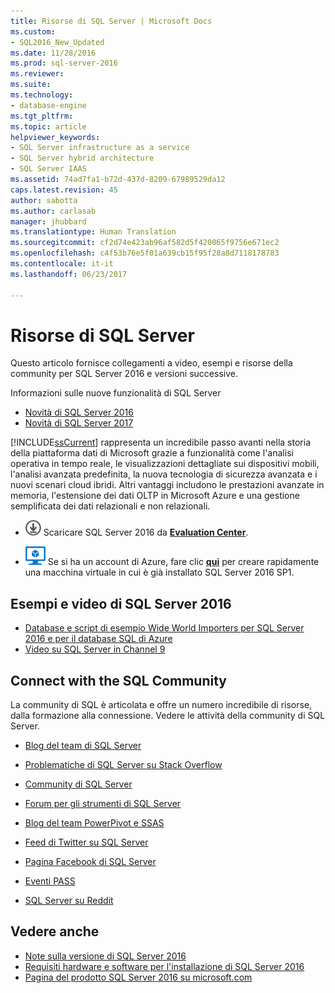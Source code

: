 ```yaml
---
title: Risorse di SQL Server | Microsoft Docs
ms.custom:
- SQL2016_New_Updated
ms.date: 11/28/2016
ms.prod: sql-server-2016
ms.reviewer: 
ms.suite: 
ms.technology:
- database-engine
ms.tgt_pltfrm: 
ms.topic: article
helpviewer_keywords:
- SQL Server infrastructure as a service
- SQL Server hybrid architecture
- SQL Server IAAS
ms.assetid: 74ad7fa1-b72d-437d-8209-67989529da12
caps.latest.revision: 45
author: sabotta
ms.author: carlasab
manager: jhubbard
ms.translationtype: Human Translation
ms.sourcegitcommit: cf2d74e423ab96af582d5f420065f9756e671ec2
ms.openlocfilehash: c4f53b76e5f01a639cb15f95f28a8d7118178783
ms.contentlocale: it-it
ms.lasthandoff: 06/23/2017

---
```

# <a name="sql-server-resources"></a>Risorse di SQL Server
  Questo articolo fornisce collegamenti a video, esempi e risorse della community per SQL Server 2016 e versioni successive.  
  
 Informazioni sulle nuove funzionalità di SQL Server
 - [Novità di SQL Server 2016](../sql-server/what-s-new-in-sql-server-2016.md)
 - [Novità di SQL Server 2017](../sql-server/what-s-new-in-sql-server-2017.md)  
  
 [!INCLUDE[ssCurrent](../includes/sscurrent-md.md)] rappresenta un incredibile passo avanti nella storia della piattaforma dati di Microsoft grazie a funzionalità come l'analisi operativa in tempo reale, le visualizzazioni dettagliate sui dispositivi mobili, l'analisi avanzata predefinita, la nuova tecnologia di sicurezza avanzata e i nuovi scenari cloud ibridi. Altri vantaggi includono le prestazioni avanzate in memoria, l'estensione dei dati OLTP in Microsoft Azure e una gestione semplificata dei dati relazionali e non relazionali.  
  
-   [![Download da Evaluation Center](../analysis-services/media/download.png)](https://www.microsoft.com/en-us/evalcenter/evaluate-sql-server-2016) Scaricare SQL Server 2016 da  **[Evaluation Center](https://www.microsoft.com/en-us/evalcenter/evaluate-sql-server-2016)**.  
  
- ![Macchina virtuale di Azure piccola](../analysis-services/media/azure-virtual-machine-small.png) Se si ha un account di Azure,  fare clic **[qui](https://azure.microsoft.com/en-us/marketplace/partners/microsoft/sqlserver2016sp1standardwindowsserver2016/)** per creare rapidamente una macchina virtuale in cui è già installato SQL Server 2016 SP1. 
  
## <a name="sql-server-2016-videos-and-samples"></a>Esempi e video di SQL Server 2016  
- [Database e script di esempio Wide World Importers per SQL Server 2016 e per il database SQL di Azure](https://github.com/Microsoft/sql-server-samples)  
- [Video su SQL Server in Channel 9](https://channel9.msdn.com/Search?term=SQL%20Server%202016)  
  
##  <a name="community"></a> Connect with the SQL Community  
 La community di SQL è articolata e offre un numero incredibile di risorse, dalla formazione alla connessione. Vedere le attività della community di SQL Server.  
  
-   [Blog del team di SQL Server](http://blogs.technet.com/b/dataplatforminsider/)  
  
-   [Problematiche di SQL Server su Stack Overflow](http://stackoverflow.com/questions/tagged/sql-server)  
  
-   [Community di SQL Server](http://www.microsoft.com/sqlserver/2008/en/us/community.aspx)  
  
-   [Forum per gli strumenti di SQL Server](https://social.technet.microsoft.com/Forums/sqlserver/en-US/home?forum=sqltools)  
  
-   [Blog del team PowerPivot e SSAS](https://blogs.msdn.microsoft.com/analysisservices/tag/powerpivot/)  
  
-   [Feed di Twitter su SQL Server](http://twitter.com/ms_sql_server)  
  
-   [Pagina Facebook di SQL Server](http://www.facebook.com/sqlserver)  
  
-   [Eventi PASS](http://www.sqlpass.org/Events.aspx)  
  
-   [SQL Server su Reddit](https://www.reddit.com/r/sqlserver)  
  
## <a name="see-also"></a>Vedere anche
- [Note sulla versione di SQL Server 2016](../sql-server/sql-server-2016-release-notes.md)
- [Requisiti hardware e software per l'installazione di SQL Server 2016](../sql-server/install/hardware-and-software-requirements-for-installing-sql-server.md)
 -  [Pagina del prodotto SQL Server 2016 su microsoft.com](http://www.microsoft.com/en-us/server-cloud/products/sql-server-2016/)  
  
  


